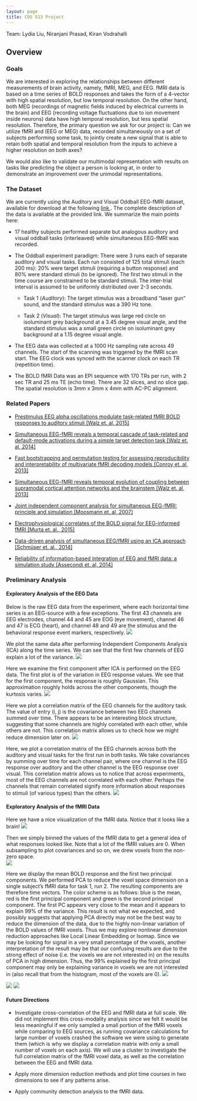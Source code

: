 ```yaml
---
layout: page
title: COS 513 Project
---
```

<p class="message">
Team: Lydia Liu, Niranjani Prasad, Kiran Vodrahalli
</p>


## Overview


### Goals

We are interested in exploring the relationships between different measurements of brain activity, namely, fMRI, MEG, and EEG. fMRI data is based on a time series of BOLD responses and takes the form of a 4-vector with high spatial resolution, but low temporal resolution. On the other hand, both MEG (recordings of magnetic fields induced by electrical currents in the brain) and EEG (recording voltage fluctuations due to ion movement inside neurons) data have high temporal resolution, but less spatial resolution. Therefore, the primary question we ask for our project is: Can we utilize fMRI and (EEG or MEG) data, recorded simultaneously on a set of subjects performing some task, to jointly create a new signal that is able to retain both spatial and temporal resolution from the inputs to achieve a higher resolution on both axes?

We would also like to validate our multimodal representation with results on tasks like predicting the object a person is looking at, in order to demonstrate an improvement over the unimodal representations.


### The Dataset

We are currently using the Auditory and Visual Oddball EEG-fMRI dataset, available for download at the following <a href= "https://openfmri.org/dataset/ds000116" title= "https://openfmri.org/dataset/ds000116"> link </a>. The complete description of the data is available at the provided link. We summarize the main points here: 

- 17 healthy subjects performed separate but analogous auditory and visual oddball tasks (interleaved) while simultaneous EEG-fMRI was recorded.  

- The Oddball experiment paradigm: There were 3 runs each of separate auditory and visual tasks. Each run consisted of 125 total stimuli (each 200 ms): 20% were target stimuli (requiring a button response) and 80% were standard stimuli (to be ignored). The first two stimuli in the time course are constrained to be standard stimuli. The inter-trial interval is assumed to be uniformly distributed over 2-3 seconds.

	- Task 1 (*Auditory*): The target stimulus was a broadband “laser gun” sound, and the standard stimulus was a 390 Hz tone.

	- Task 2 (*Visual*): The target stimulus was large red circle on isoluminant grey background at a 3.45 degree visual angle, and the standard stimulus was a small green circle on isoluminant grey background at a 1.15 degree visual angle.

- The EEG data was collected at a 1000 Hz sampling rate across 49 channels. The start of the scanning was triggered by the fMRI scan start. The EEG clock was synced with the scanner clock on each TR (repetition time).

- The BOLD fMRI Data was an EPI sequence with 170 TRs per run, with 2 sec TR and 25 ms TE (echo time). There are 32 slices, and no slice gap. The spatial resolution is 3mm x 3mm x 4mm with AC-PC alignment.


### Related Papers

- <a href= "http://www.ncbi.nlm.nih.gov/pubmed/25797833" title= "[walz2015]"> Prestimulus EEG alpha oscillations modulate task-related fMRI BOLD responses to auditory stimuli [Walz et. al, 2015]</a>

- <a href= "http://www.ncbi.nlm.nih.gov/pubmed/23962956" title= "[walz2014]"> Simultaneous EEG-fMRI reveals a temporal cascade of task-related and default-mode activations during a simple target detection task [Walz et. al, 2014]</a>

- <a href= "http://www.ncbi.nlm.nih.gov/pubmed/24244465" title= "[conroy2013]"> Fast bootstrapping and permutation testing for assessing reproducibility and interpretability of multivariate fMRI decoding models [Conroy et. al, 2013]</a>

- <a href= "http://www.ncbi.nlm.nih.gov/pubmed/24305817" title= "[walz2013]"> Simultaneous EEG-fMRI reveals temporal evolution of coupling between supramodal cortical attention networks and the brainstem [Walz et. al, 2013]</a>

- <a href= "http://www.ncbi.nlm.nih.gov/pubmed/17688965" title= "[moosmann2007]"> Joint independent component analysis for simultaneous EEG-fMRI: principle and simulation [Moosmann et. al, 2007]</a>

- <a href= "http://onlinelibrary.wiley.com/doi/10.1002/hbm.22623/abstract" title= "[murta2015]"> Electrophysiological correlates of the BOLD signal for EEG-informed fMRI [Murta et. al., 2015] </a>

- <a href= "http://journal.frontiersin.org/article/10.3389/fnins.2014.00175/abstract" title= "[schmuser2014]"> Data-driven analysis of simultaneous EEG/fMRI using an ICA approach [Schmüser et. al., 2014] </a>

- <a href= "http://www.ncbi.nlm.nih.gov/pubmed/25514112" title= "[assecondi2014]"> Reliability of information-based integration of EEG and fMRI data: a simulation study [Assecondi et. al, 2014]</a>

### Preliminary Analysis

#### Exploratory Analysis of the EEG Data

Below is the raw EEG data from the experiment, where each horizontal time series is an EEG-source with a few exceptions. The first 43 channels are EEG electrodes, channel 44 and 45 are EOG (eye movement), channel 46 and 47 is ECG (heart), and channel 48 and 49 are the stimulus and the behavioral response event markers, respectively. 
<img src="{{ site.baseurl }}/projects/cos513/eeg-raw.jpg" />

We plot the same data after performing Independent Components Analysis (ICA) along the time series. We can see that the first few channels of EEG explain a lot of the variance. 
<img src="{{ site.baseurl }}/projects/cos513/eeg-ica.jpg" />

Here we examine the first component after ICA is performed on the EEG data. The first plot is of the variation in EEG response values. We see that for the first component, the response is roughly Gaussian.
This approximation roughly holds across the other components, though the kurtosis varies. 
<img src="{{ site.baseurl }}/projects/cos513/eegICAcompstats.png" />

Here we plot a correlation matrix of the EEG channels for the auditory task. The value of entry (i, j) is the covariance between two EEG channels summed over time. There appears to be an interesting block structure, suggesting that some channels are highly correlated with each other, while others are not. This correlation matrix allows us to check how we might reduce dimension later on.
<img src="{{ site.baseurl }}/projects/cos513/EEGcorr.png" />

Here, we plot a correlation matrix of the EEG channels across both the auditory and visual tasks for the first run in both tasks. We take covariances by summing over time for each channel pair, where one channel is the EEG response over auditory and the other channel is the EEG response over visual. This correlation matrix allows us to notice that across experiments, most of the EEG channels are not correlated with each other. Perhaps the channels that remain correlated signify more information about responses to stimuli (of various types) than the others. 
<img src="{{ site.baseurl }}/projects/cos513/EEGcrossCov.png" />

#### Exploratory Analysis of the fMRI Data

Here we have a nice visualization of the fMRI data. Notice that it looks like a brain!
<img src="{{ site.baseurl }}/projects/cos513/fmri-brain-vis.jpg" />

Then we simply binned the values of the fMRI data to get a general idea of what responses looked like. Note that a lot of the fMRI values are 0. When subsampling to plot covariances and so on, we drew voxels from the non-zero space.  
<img src="{{ site.baseurl }}/projects/cos513/BOLD_hist_s2t1r2.png" />

Here we display the mean BOLD response and the first two principal components.
We performed PCA to reduce the voxel space dimension on a single subject’s fMRI data for task 1, run 2. The resulting components are therefore time vectors. The color scheme is as follows: blue is the mean, red is the first principal component and green is the second principal component. The first PC appears very close to the mean and it appears to explain 99% of the variance. This result is not what we expected, and possibly suggests that applying PCA directly may not be the best way to reduce the dimension of the data, due to the highly non-linear variation of the BOLD values of fMRI voxels. Thus we may explore nonlinear dimension reduction approaches like Local Linear Embedding or Isomap. Since we may be looking for signal in a very small percentage of the voxels, another interpretation of the result may be that our confusing results are due to the strong effect of noise (i.e. the voxels we are not interested in) on the results of PCA in high dimension. Thus, the 99% explained by the first principal component may only be explaining variance in voxels we are not interested in (also recall that from the histogram, most of the voxels are 0).
<img src="{{ site.baseurl }}/projects/cos513/Mean_bold_and_pcs.png" />

<img src="{{ site.baseurl }}/projects/cos513/fmriCorr_time.png" />

<img src="{{ site.baseurl }}/projects/cos513/corr_BOLD_subset_of_voxels.png" />



#### Future Directions

- Investigate cross-correlation of the EEG and fMRI data at full scale. We did not implement this cross-modality analysis since we felt it would be less meaningful if we only sampled a small portion of the fMRI voxels while comparing to EEG sources, as running covariance calculations for large number of voxels crashed the software we were using to generate them (which is why we display a correlation matrix with only a small number of voxels on each axis). We will use a cluster to investigate the full correlation matrix of the fMRI voxel data, as well as the correlation between the EEG and fMRI data. 

- Apply more dimension reduction methods and plot time courses in two dimensions to see if any patterns arise. 

- Apply community detection analysis to the fMRI data. 




